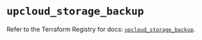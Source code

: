 # `upcloud_storage_backup`

Refer to the Terraform Registry for docs: [`upcloud_storage_backup`](https://registry.terraform.io/providers/upcloudltd/upcloud/5.26.0/docs/resources/storage_backup).
